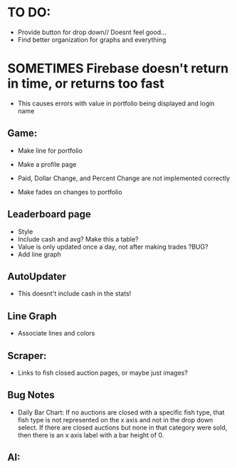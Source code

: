 # TO DO:
* Provide button for drop down// Doesnt feel good...
* Find better organization for graphs and everything



# SOMETIMES Firebase doesn't return in time, or returns too fast
* This causes errors with value in portfolio being displayed and login name



## Game:
* Make line for portfolio

* Make a profile page

* Paid, Dollar Change, and Percent Change are not implemented correctly

* Make fades on changes to portfolio

## Leaderboard page
* Style
* Include cash and avg? Make this a table?
* Value is only updated once a day, not after making trades ?BUG?
* Add line graph



## AutoUpdater
* This doesnt't include cash in the stats!

## Line Graph
* Associate lines and colors

## Scraper:
* Links to fish closed auction pages, or maybe just images?

## Bug Notes
* Daily Bar Chart: If no auctions are closed with a specific fish type, that fish type is not represented on the x axis and not in the drop down select. If there are closed auctions but none in that category were sold, then there is an x axis label with a bar height of 0.



## AI:



